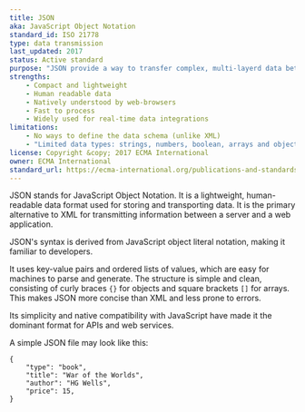 ```yaml
---
title: JSON
aka: JavaScript Object Notation
standard_id: ISO 21778
type: data transmission
last_updated: 2017
status: Active standard
purpose: "JSON provide a way to transfer complex, multi-layerd data between systems."
strengths:
    - Compact and lightweight
    - Human readable data
    - Natively understood by web-browsers
    - Fast to process
    - Widely used for real-time data integrations
limitations:
    - No ways to define the data schema (unlike XML)
    - "Limited data types: strings, numbers, boolean, arrays and objects (dates have to be converted to strings)"
license: Copyright &copy; 2017 ECMA International
owner: ECMA International
standard_url: https://ecma-international.org/publications-and-standards/standards/ecma-404/
---
```

JSON stands for JavaScript Object Notation. It is a lightweight, human-readable data format used for storing and transporting data. It is the primary alternative to XML for transmitting information between a server and a web application.

JSON's syntax is derived from JavaScript object literal notation, making it familiar to developers.

It uses key-value pairs and ordered lists of values, which are easy for machines to parse and generate. The structure is simple and clean, consisting of curly braces `{}` for objects and square brackets `[]` for arrays. This makes JSON more concise than XML and less prone to errors.

Its simplicity and native compatibility with JavaScript have made it the dominant format for APIs and web services.

A simple JSON file may look like this:

```
{
    "type": "book",
    "title": "War of the Worlds",
    "author": "HG Wells",
    "price": 15,
}
```